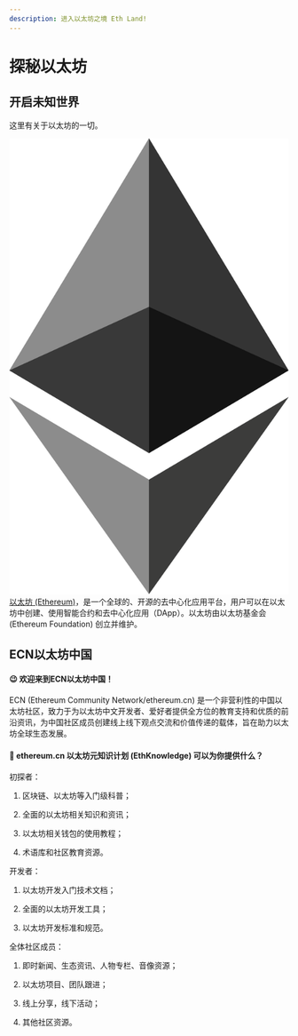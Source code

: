 ```yaml
---
description: 进入以太坊之境 Eth Land!
---
```


# 探秘以太坊

## 开启未知世界

这里有关于以太坊的一切。

![](.gitbook/assets/1200px-ethereum_logo_2014.svg.png) [以太坊 \(Ethereum\)](yi-tai-fang-she-qu/yi-tai-fang-zu-zhi-yu-ji-gou/ethereum.network.md)，是一个全球的、开源的去中心化应用平台，用户可以在以太坊中创建、使用智能合约和去中心化应用（DApp）。以太坊由以太坊基金会 \(Ethereum Foundation\) 创立并维护。

## ECN以太坊中国

#### 😉 **欢迎来到ECN以太坊中国！**

ECN \(Ethereum Community Network/ethereum.cn\) 是一个非营利性的中国以太坊社区，致力于为以太坊中文开发者、爱好者提供全方位的教育支持和优质的前沿资讯，为中国社区成员创建线上线下观点交流和价值传递的载体，旨在助力以太坊全球生态发展。

#### 🤔 ethereum.cn 以太坊元知识计划 \(EthKnowledge\) 可以为你提供什么？

初探者：

1. 区块链、以太坊等入门级科普；

2. 全面的以太坊相关知识和资讯；

3. 以太坊相关钱包的使用教程；

4. 术语库和社区教育资源。

开发者：

1. 以太坊开发入门技术文档；

2. 全面的以太坊开发工具；

3. 以太坊开发标准和规范。

全体社区成员：

1. 即时新闻、生态资讯、人物专栏、音像资源；

2. 以太坊项目、团队跟进；

3. 线上分享，线下活动；

4. 其他社区资源。












